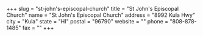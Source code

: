 +++
slug = "st-john's-episcopal-church"
title = "St John's Episcopal Church"
name = "St John's Episcopal Church"
address = "8992 Kula Hwy"
city = "Kula"
state = "HI"
postal = "96790"
website = ""
phone = "808-878-1485"
fax = ""
+++
